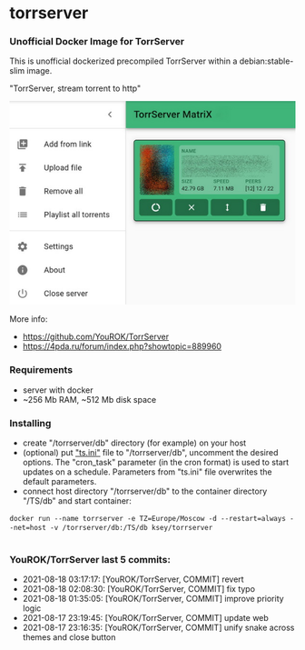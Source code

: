 # torrserver
### Unofficial Docker Image for TorrServer

This is unofficial dockerized precompiled TorrServer within a debian:stable-slim image.

"TorrServer, stream torrent to http"

![TorrServer](https://raw.githubusercontent.com/MrKsey/torrserver/master/ts.jpg)

More info:
- https://github.com/YouROK/TorrServer
- https://4pda.ru/forum/index.php?showtopic=889960

### Requirements

* server with docker
* ~256 Mb RAM, ~512 Mb disk space 

### Installing

- сreate "/torrserver/db" directory (for example) on your host
- (optional) put ["ts.ini"](https://raw.githubusercontent.com/MrKsey/torrserver/master/ts.ini) file to "/torrserver/db", uncomment the desired options. The "cron_task" parameter (in the cron format) is used to start updates on a schedule. Parameters from "ts.ini" file overwrites the default parameters.
- connect host directory "/torrserver/db" to the container directory "/TS/db" and start container:
```
docker run --name torrserver -e TZ=Europe/Moscow -d --restart=always --net=host -v /torrserver/db:/TS/db ksey/torrserver
```







































































































































































































































# #
### YouROK/TorrServer last 5 commits:
* 2021-08-18 03:17:17: [YouROK/TorrServer, COMMIT] revert
* 2021-08-18 02:08:30: [YouROK/TorrServer, COMMIT] fix typo
* 2021-08-18 01:35:05: [YouROK/TorrServer, COMMIT] improve priority logic
* 2021-08-17 23:19:45: [YouROK/TorrServer, COMMIT] update web
* 2021-08-17 23:16:35: [YouROK/TorrServer, COMMIT] unify snake across themes and close button
